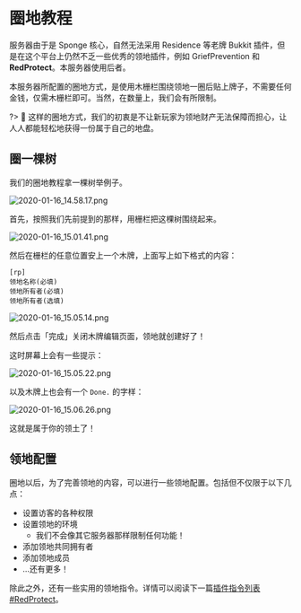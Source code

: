 # 圈地教程

服务器由于是 Sponge 核心，自然无法采用 Residence 等老牌 Bukkit 插件，但是在这个平台上仍然不乏一些优秀的领地插件，例如 GriefPrevention 和 **RedProtect**。本服务器使用后者。

本服务器所配置的圈地方式，是使用木栅栏围绕领地一圈后贴上牌子，不需要任何金钱，仅需木栅栏即可。当然，在数量上，我们会有所限制。

?> 🤔 这样的圈地方式，我们的初衷是不让新玩家为领地财产无法保障而担心，让人人都能轻松地获得一份属于自己的地盘。

## 圈一棵树

我们的圈地教程拿一棵树举例子。

![2020-01-16_14.58.17.png](https://i.loli.net/2020/01/16/4dOH6hTgVXrybLz.png)

首先，按照我们先前提到的那样，用栅栏把这棵树围绕起来。

![2020-01-16_15.01.41.png](https://i.loli.net/2020/01/16/6MElRVsZ5HLUnkw.png)

然后在栅栏的任意位置安上一个木牌，上面写上如下格式的内容：

```sign
[rp]
领地名称(必填)
领地所有者(必填)
领地所有者(选填)
```

![2020-01-16_15.05.14.png](https://i.loli.net/2020/01/16/xHsUCyF1YLEKdTa.png)

然后点击「完成」关闭木牌编辑页面，领地就创建好了！

这时屏幕上会有一些提示：

![2020-01-16_15.05.22.png](https://i.loli.net/2020/01/16/iC6ulWEkez1bP58.png)

以及木牌上也会有一个 `Done.` 的字样：

![2020-01-16_15.06.26.png](https://i.loli.net/2020/01/16/phkLcES6YPBZITn.png)

这就是属于你的领土了！

## 领地配置

圈地以后，为了完善领地的内容，可以进行一些领地配置。包括但不仅限于以下几点：

- 设置访客的各种权限
- 设置领地的环境
    - 我们不会像其它服务器那样限制任何功能！
- 添加领地共同拥有者
- 添加领地成员
- ...还有更多！

除此之外，还有一些实用的领地指令。详情可以阅读下一篇[插件指令列表#RedProtect](/plugin-tutorial/player-commands.md#RedProtect)。

